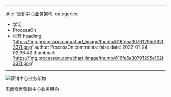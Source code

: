 
---
title: '营销中心业务架构'
categories: 
 - 学习
 - ProcessOn
 - 推荐
headimg: 'https://img.processon.com/chart_image/thumb/616fe5a30791295e162f337f.png'
author: ProcessOn
comments: false
date: 2022-01-24 02:36:42
thumbnail: 'https://img.processon.com/chart_image/thumb/616fe5a30791295e162f337f.png'
---

<div>   
<img class="thumb" alt="营销中心业务架构" src="https://img.processon.com/chart_image/thumb/616fe5a30791295e162f337f.png" referrerpolicy="no-referrer">
<p>电商零售营销中心业务架构</p>  
</div>
            